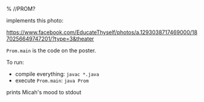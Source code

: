 % //PROM?

implements this photo: 

https://www.facebook.com/EducateThyself/photos/a.1293038717469000/1870256649747201/?type=3&theater

`Prom.main` is the code on the poster.

To run:
 - compile everything: `javac *.java`
 - execute `Prom.main`: `java Prom`
 
prints Micah's mood to stdout
